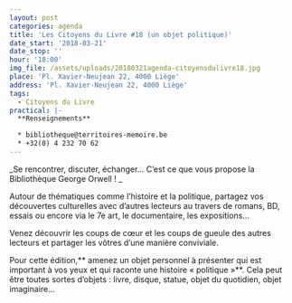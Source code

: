 ```yaml
---
layout: post
categories: agenda
title: 'Les Citoyens du Livre #18 (un objet politique)'
date_start: '2018-03-21'
date_stop: ''
hour: '18:00'
img_file: /assets/uploads/20180321agenda-citoyensdulivre18.jpg
place: 'Pl. Xavier-Neujean 22, 4000 Liège'
address: 'Pl. Xavier-Neujean 22, 4000 Liège'
tags:
  - Citoyens du Livre
practical: |-
  **Renseignements**

  * bibliotheque@territoires-memoire.be
  * +32(0) 4 232 70 62
---
```

_Se rencontrer, discuter, échanger… C’est ce que vous propose la Bibliothèque George Orwell !_

Autour de thématiques comme l’histoire et la politique, partagez vos découvertes culturelles avec d’autres lecteurs au travers de romans, BD, essais ou encore via le 7e art, le documentaire, les expositions…

Venez découvrir les coups de cœur et les coups de gueule des autres lecteurs et partager les vôtres d’une manière conviviale.

Pour cette édition,** amenez un objet personnel à présenter qui est important à vos yeux et qui raconte une histoire « politique »**. Cela peut être toutes sortes d’objets : livre, disque, statue, objet du quotidien, objet imaginaire…
